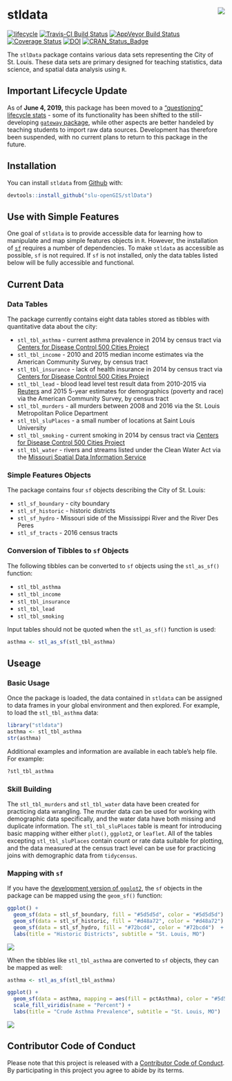 
<!-- README.md is generated from README.Rmd. Please edit that file -->

# stldata <img src="man/figures/logo.png" align="right" />

[![lifecycle](https://img.shields.io/badge/lifecycle-questioning-blue.svg)](https://www.tidyverse.org/lifecycle/#questioning)
[![Travis-CI Build
Status](https://travis-ci.org/slu-openGIS/stldata.svg?branch=master)](https://travis-ci.org/slu-openGIS/stldata)
[![AppVeyor Build
Status](https://ci.appveyor.com/api/projects/status/github/slu-openGIS/stldata?branch=master&svg=true)](https://ci.appveyor.com/project/chris-prener/stldata)
[![Coverage
Status](https://img.shields.io/codecov/c/github/slu-openGIS/stldata/master.svg)](https://codecov.io/github/slu-openGIS/stldata?branch=master)
[![DOI](https://zenodo.org/badge/85344799.svg)](https://zenodo.org/badge/latestdoi/85344799)
[![CRAN\_Status\_Badge](http://www.r-pkg.org/badges/version/stldata)](https://cran.r-project.org/package=stldata)

The `stlData` package contains various data sets representing the City
of St. Louis. These data sets are primary designed for teaching
statistics, data science, and spatial data analysis using `R`.

## Important Lifecycle Update

As of **June 4, 2019,** this package has been moved to a [“questioning”
lifecycle stats](https://www.tidyverse.org/lifecycle/#questioning) -
some of its functionality has been shifted to the still-developing
[`gateway` package](https://github.com/slu-openGIS/gateway), while other
aspects are better handeled by teaching students to import raw data
sources. Development has therefore been suspended, with no current plans
to return to this package in the future.

## Installation

You can install `stldata` from
[Github](https://github.com/chris-prener/stlData) with:

``` r
devtools::install_github("slu-openGIS/stlData")
```

## Use with Simple Features

One goal of `stldata` is to provide accessible data for learning how to
manipulate and map simple features objects in `R`. However, the
installation of [`sf`](https://r-spatial.github.io/sf/) requires a
number of dependencies. To make `stldata` as accessible as possible,
`sf` is not required. If `sf` is not installed, only the data tables
listed below will be fully accessible and functional.

## Current Data

### Data Tables

The package currently contains eight data tables stored as tibbles with
quantitative data about the city:

  - `stl_tbl_asthma` - current asthma prevalence in 2014 by census tract
    via [Centers for Disease Control 500 Cities
    Project](https://www.cdc.gov/500cities/)
  - `stl_tbl_income` - 2010 and 2015 median income estimates via the
    American Community Survey, by census tract
  - `stl_tbl_insurance` - lack of health insurance in 2014 by census
    tract via [Centers for Disease Control 500 Cities
    Project](https://www.cdc.gov/500cities/)
  - `stl_tbl_lead` - blood lead level test result data from 2010-2015
    via
    [Reuters](http://www.reuters.com/investigates/special-report/usa-lead-testing/#interactive-lead)
    and 2015 5-year estimates for demographics (poverty and race) via
    the American Community Survey, by census tract
  - `stl_tbl_murders` - all murders between 2008 and 2016 via the
    St. Louis Metropolitan Police Department
  - `stl_tbl_sluPlaces` - a small number of locations at Saint Louis
    University
  - `stl_tbl_smoking` - current smoking in 2014 by census tract via
    [Centers for Disease Control 500 Cities
    Project](https://www.cdc.gov/500cities/)
  - `stl_tbl_water` - rivers and streams listed under the Clean Water
    Act via the [Missouri Spatial Data Information
    Service](http://msdis.missouri.edu)

### Simple Features Objects

The package contains four `sf` objects describing the City of St. Louis:

  - `stl_sf_boundary` - city boundary
  - `stl_sf_historic` - historic districts
  - `stl_sf_hydro` - Missouri side of the Mississippi River and the
    River Des Peres
  - `stl_sf_tracts` - 2016 census tracts

### Conversion of Tibbles to `sf` Objects

The following tibbles can be converted to `sf` objects using the
`stl_as_sf()` function:

  - `stl_tbl_asthma`
  - `stl_tbl_income`
  - `stl_tbl_insurance`
  - `stl_tbl_lead`
  - `stl_tbl_smoking`

Input tables should not be quoted when the `stl_as_sf()` function is
used:

``` r
asthma <- stl_as_sf(stl_tbl_asthma)
```

## Useage

### Basic Usage

Once the package is loaded, the data contained in `stldata` can be
assigned to data frames in your global environment and then explored.
For example, to load the `stl_tbl_asthma` data:

``` r
library("stldata")
asthma <- stl_tbl_asthma
str(asthma)
```

Additional examples and information are available in each table’s help
file. For example:

``` r
?stl_tbl_asthma
```

### Skill Building

The `stl_tbl_murders` and `stl_tbl_water` data have been created for
practicing data wrangling. The murder data can be used for working with
demographic data specifically, and the water data have both missing and
duplicate information. The `stl_tbl_sluPlaces` table is meant for
introducing basic mapping wither either `plot()`, `ggplot2`, or
`leaflet`. All of the tables excepting `stl_tbl_sluPlaces` contain count
or rate data suitable for plotting, and the data measured at the census
tract level can be use for practicing joins with demographic data from
`tidycensus`.

### Mapping with `sf`

If you have the [development version of
`ggplot2`](https://github.com/tidyverse/ggplot2), the `sf` objects in
the package can be mapped using the `geom_sf()` function:

``` r
ggplot() +
  geom_sf(data = stl_sf_boundary, fill = "#5d5d5d", color = "#5d5d5d") +
  geom_sf(data = stl_sf_historic, fill = "#d48a72", color = "#d48a72") +
  geom_sf(data = stl_sf_hydro, fill = "#72bcd4", color = "#72bcd4")  +
  labs(title = "Historic Districts", subtitle = "St. Louis, MO")
```

![](man/figures/refMap.png)

When the tibbles like `stl_tbl_asthma` are converted to `sf` objects,
they can be mapped as well:

``` r
asthma <- stl_as_sf(stl_tbl_asthma)

ggplot() +
  geom_sf(data = asthma, mapping = aes(fill = pctAsthma), color = "#5d5d5d") +
  scale_fill_viridis(name = "Percent") +
  labs(title = "Crude Asthma Prevalence", subtitle = "St. Louis, MO")
```

![](man/figures/asthmaMap.png)

## Contributor Code of Conduct

Please note that this project is released with a [Contributor Code of
Conduct](.github/CODE_OF_CONDUCT.md). By participating in this project
you agree to abide by its terms.
